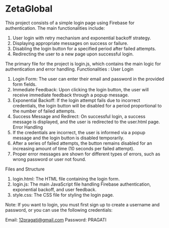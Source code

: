 # ZetaGlobal
This project consists of a simple login page using Firebase for authentication. The main functionalities include:
1. User login with retry mechanism and exponential backoff strategy.
2. Displaying appropriate messages on success or failure.
3. Disabling the login button for a specified period after failed attempts.
4. Redirecting the user to a new page upon successful login.

The primary file for the project is login.js, which contains the main logic for authentication and error handling.
Functionalities : 
User Login
1. Login Form: The user can enter their email and password in the provided form fields.
2. Immediate Feedback: Upon clicking the login button, the user will receive immediate feedback through a popup message.
3. Exponential Backoff: If the login attempt fails due to incorrect credentials, the login button will be disabled for a period proportional to the number of failed attempts.
4. Success Message and Redirect: On successful login, a success message is displayed, and the user is redirected to the user.html page.
Error Handling
5. If the credentials are incorrect, the user is informed via a popup message and the login button is disabled temporarily.
6. After a series of failed attempts, the button remains disabled for an increasing amount of time (10 seconds per failed attempt).
7. Proper error messages are shown for different types of errors, such as wrong password or user not found.

Files and Structure
1. login.html: The HTML file containing the login form.
2. login.js: The main JavaScript file handling Firebase authentication, exponential backoff, and user feedback.
3. style.css: The CSS file for styling the login page.

Note:
If you want to login, you must first sign up to create a username and password, or you can use the following credentials:

Email: 12pragati@gmail.com
Password: PRAGATI
